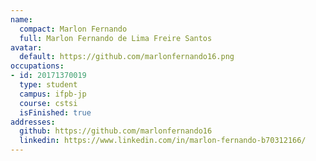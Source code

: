 ```yaml
---
name:
  compact: Marlon Fernando
  full: Marlon Fernando de Lima Freire Santos
avatar:
  default: https://github.com/marlonfernando16.png
occupations:
- id: 20171370019
  type: student
  campus: ifpb-jp
  course: cstsi
  isFinished: true
addresses:
  github: https://github.com/marlonfernando16
  linkedin: https://www.linkedin.com/in/marlon-fernando-b70312166/
---
```

